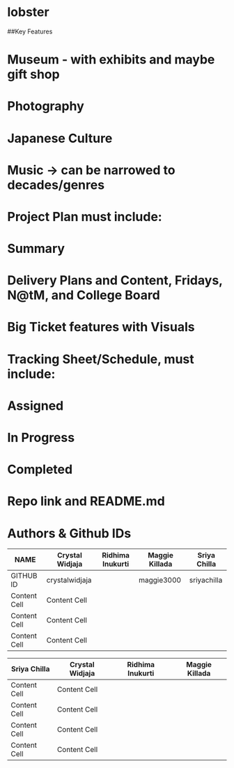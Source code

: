# lobster
##Key Features 
# Museum - with exhibits and maybe gift shop
# Photography
# Japanese Culture
# Music → can be narrowed to decades/genres

# Project Plan must include:
# Summary
# Delivery Plans and Content, Fridays, N@tM, and College Board
# Big Ticket features with Visuals
# Tracking Sheet/Schedule, must include:
# Assigned
# In Progress
# Completed
# Repo link and README.md
# Authors & Github IDs
NAME          | Crystal Widjaja | Ridhima Inukurti | Maggie Killada |  Sriya Chilla  |
------------- | --------------- | ---------------- | -------------- | -------------- |
GITHUB ID     | crystalwidjaja  |                  |   maggie3000   |  sriyachilla   |
Content Cell  | Content Cell    |                  |                |                |
Content Cell  | Content Cell    |                  |                |                |
Content Cell  | Content Cell    |                  |                |                |
  
Sriya Chilla  | Crystal Widjaja | Ridhima Inukurti | Maggie Killada
------------- | --------------- | ---------------- | --------------
Content Cell  | Content Cell    |                  |
Content Cell  | Content Cell    |                  |
Content Cell  | Content Cell    |                  |
Content Cell  | Content Cell    |                  |
